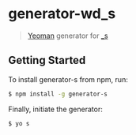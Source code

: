 # generator-wd_s

> [Yeoman](http://yeoman.io) generator for [_s](https://github.com/WebDevStudios/_s)


## Getting Started

To install generator-s from npm, run:

```bash
$ npm install -g generator-s
```

Finally, initiate the generator:

```bash
$ yo s
```
